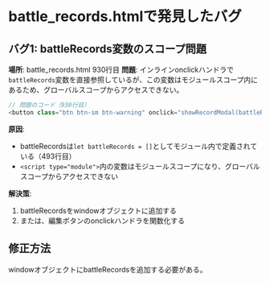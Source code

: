 # battle_records.htmlで発見したバグ

## バグ1: battleRecords変数のスコープ問題
**場所**: battle_records.html 930行目
**問題**: インラインonclickハンドラで`battleRecords`変数を直接参照しているが、この変数はモジュールスコープ内にあるため、グローバルスコープからアクセスできない。

```javascript
// 問題のコード（930行目）
<button class="btn btn-sm btn-warning" onclick="showRecordModal(battleRecords.find(r => r.id === '${record.id}'))">
```

**原因**: 
- battleRecordsは`let battleRecords = []`としてモジュール内で定義されている（493行目）
- `<script type="module">`内の変数はモジュールスコープになり、グローバルスコープからアクセスできない

**解決策**:
1. battleRecordsをwindowオブジェクトに追加する
2. または、編集ボタンのonclickハンドラを関数化する

## 修正方法
windowオブジェクトにbattleRecordsを追加する必要がある。